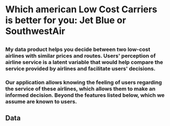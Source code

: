 # Which american Low Cost Carriers is better for you: Jet Blue or SouthwestAir
## 
### My data product helps you decide between two low-cost airlines with similar prices and routes. Users' perception of airline service is a latent variable that would help compare the service provided by airlines and facilitate users' decisions. 
### Our application allows knowing the feeling of users regarding the service of these airlines, which allows them to make an informed decision. Beyond the features listed below, which we assume are known to users.

## Data

